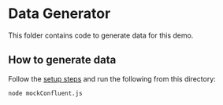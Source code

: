 # Data Generator

This folder contains code to generate data for this demo.

## How to generate data

Follow the [setup steps](https://tinybird.com/docs/guides/tutorials/analytics-with-confluent#option-2-mock-the-data) and run the following from this directory:

```sh
node mockConfluent.js
```
